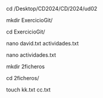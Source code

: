 
cd /Desktop/CD2024/CD/2024/ud02

mkdir ExercicioGit/

cd ExercicioGit/

nano david.txt actividades.txt

nano actividades.txt

mkdir 2ficheros

cd 2ficheros/ 

touch kk.txt cc.txt